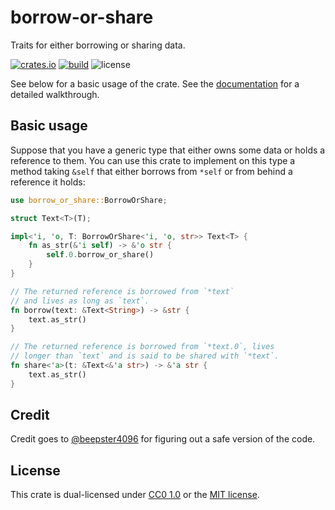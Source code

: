 # borrow-or-share

Traits for either borrowing or sharing data.

[![crates.io](https://img.shields.io/crates/v/borrow-or-share.svg)](https://crates.io/crates/borrow-or-share)
[![build](https://img.shields.io/github/actions/workflow/status/yescallop/borrow-or-share/ci.yml
)](https://github.com/yescallop/borrow-or-share/actions/workflows/ci.yml)
![license](https://img.shields.io/crates/l/borrow-or-share)

See below for a basic usage of the crate.
See the [documentation](https://docs.rs/borrow-or-share) for a detailed walkthrough.

## Basic usage

Suppose that you have a generic type that either owns some data or holds a reference to them.
You can use this crate to implement on this type a method taking `&self` that either borrows from `*self`
or from behind a reference it holds:

```rust
use borrow_or_share::BorrowOrShare;

struct Text<T>(T);

impl<'i, 'o, T: BorrowOrShare<'i, 'o, str>> Text<T> {
    fn as_str(&'i self) -> &'o str {
        self.0.borrow_or_share()
    }
}

// The returned reference is borrowed from `*text`
// and lives as long as `text`.
fn borrow(text: &Text<String>) -> &str {
    text.as_str()
}

// The returned reference is borrowed from `*text.0`, lives
// longer than `text` and is said to be shared with `*text`.
fn share<'a>(t: &Text<&'a str>) -> &'a str {
    text.as_str()
}
```

## Credit

Credit goes to [@beepster4096](https://github.com/beepster4096) for figuring out a safe version of the code.

## License

This crate is dual-licensed under [CC0 1.0](/LICENSE-CC0-1.0) or the [MIT license](LICENSE-MIT).
